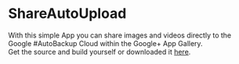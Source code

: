 ShareAutoUpload
===============

With this simple App you can share images and videos directly to the Google #AutoBackup Cloud within the Google+ App Gallery.<br>
Get the source and build yourself or downloaded it <a href="https://github.com/StefMa/ShareAutoUpload/blob/master/app/app-release-signed.apk">here</a>.
